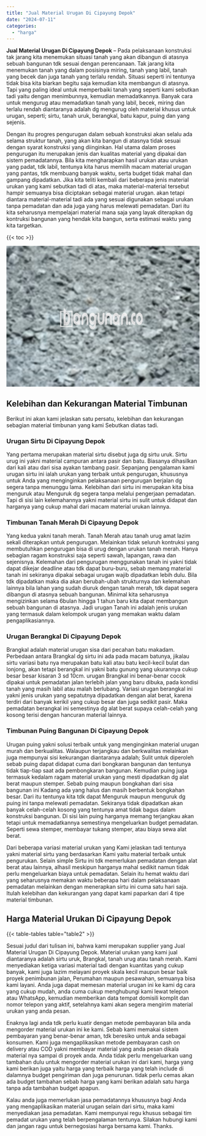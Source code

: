 ```yaml
---
title: "Jual Material Urugan Di Cipayung Depok"
date: "2024-07-11"
categories: 
  - "harga"
---
```


**Jual Material Urugan Di Cipayung Depok** – Pada pelaksanaan konstruksi tak jarang kita menemukan situasi tanah yang akan dibangun di atasnya sebuah bangunan tdk sesuai dengan perencanaan. Tak jarang kita menemukan tanah yang dalam posisinya miring, tanah yang labil, tanah yang becek dan juga tanah yang terlalu rendah. Situasi seperti ini tentunya tidak bisa kita biarkan begitu saja kemudian kita membangun di atasnya. Tapi yang paling ideal untuk memperbaiki tanah yang seperti kami sebutkan tadi yaitu dengan menimbunnya, kemudian memadatkannya. Banyak cara untuk mengurug atau memadatkan tanah yang labil, becek, miring dan terlalu rendah diantaranya adalah dg mengurug oleh material khusus untuk urugan, seperti; sirtu, tanah uruk, berangkal, batu kapur, puing dan yang sejenis.

Dengan itu progres pengurugan dalam sebuah konstruksi akan selalu ada selama struktur tanah, yang akan kita bangun di atasnya tidak sesuai dengan syarat konstruksi yang diinginkan. Hal utama dalam proses pengurugan itu merupakan jenis dan kualitas material yang dipakai dan sistem pemadatannya. Bila kita mengharapkan hasil urukan atau urukan yang padat, tdk labil, tentunya kita harus memilih macam material urugan yang pantas, tdk membuang banyak waktu, serta budget tidak mahal dan gampang dipadatkan. Jika kita teliti kembali dari beberapa jenis material urukan yang kami sebutkan tadi di atas, maka material-material tersebut hampir semuanya bisa diciptakan sebagai material urugan. akan tetapi diantara material-material tadi ada yang sesuai digunakan sebagai urukan tanpa pemadatan dan ada juga yang harus melewati pemadatan. Dari itu kita seharusnya mempelajari material mana saja yang layak diterapkan dg kontruksi bangunan yang hendak kita bangun, serta estimasi waktu yang kita targetkan.

{{< toc >}}

![Jual Material Urugan Di Cipayung Depok](/images/jual-urugan-05.png)

## Kelebihan dan Kekurangan Material Timbunan

Berikut ini akan kami jelaskan satu persatu, kelebihan dan kekurangan sebagian material timbunan yang kami Sebutkan diatas tadi.

### Urugan Sirtu Di Cipayung Depok

Yang pertama merupakan material sirtu disebut juga dg sirtu uruk. Sirtu urug ini yakni material campuran antara pasir dan batu. Biasanya dihasilkan dari kali atau dari sisa ayakan tambang pasir. Sepanjang pengalaman kami urugan sirtu ini ialah urukan yang terbaik untuk pengurugan, khususnya untuk Anda yang menginginkan pelaksanaan pengurugan berjalan dg segera tanpa menunggu lama. Kelebihan dari sirtu ini merupakan kita bisa menguruk atau Menguruk dg segera tanpa melalui pengerjaan pemadatan. Tapi di sisi lain kelemahannya yakni material sirtu ini sulit untuk didapat dan harganya yang cukup mahal dari macam material urukan lainnya.

### Timbunan Tanah Merah Di Cipayung Depok

Yang kedua yakni tanah merah. Tanah Merah atau tanah urug amat lazim sekali diterapkan untuk pengurugan. Melainkan tidak seluruh kontruksi yang membutuhkan pengurugan bisa di urug dengan urukan tanah merah. Hanya sebagian ragam konstruksi saja seperti sawah, lapangan, rawa dan sejenisnya. Kelemahan dari pengurugan menggunakan tanah ini yakni tidak dapat dikejar deadline atau tdk dapat buru-buru, sebab memang material tanah ini sekiranya dipakai sebagai urugan wajib dipadatkan lebih dulu. Bila tdk dipadatkan maka dia akan berubah-ubah strukturnya dan kelemahan lainnya bila lahan yang sudah diuruk dengan tanah merah, tdk dapat segera dibangun di atasnya sebuah bangunan. Minimal kita seharusnya mengizinkan selama 6bulan hingga 1 tahun baru kita dapat membangun sebuah bangunan di atasnya. Jadi urugan Tanah ini adalah jenis urukan yang termasuk dalam kelompok urugan yang memakan waktu dalam pengaplikasiannya.

### Urugan Berangkal Di Cipayung Depok

Brangkal adalah material urugan sisa dari pecahan batu makadam. Perbedaan antara Brangkal dg sirtu ini ada pada macam batunya, jikalau sirtu variasi batu nya merupakan batu kali atau batu kecil-kecil bulat dan lonjong, akan tetapi berangkal ini yakni batu gunung yang ukurannya cukup besar besar kisaran 3 sd 10cm. urugan Brangkal ini benar-benar cocok dipakai untuk pemadatan jalan terlebih jalan yang baru dibuka, pada kondisi tanah yang masih labil atau malah berlubang. Variasi urugan berangkal ini yakni jenis urukan yang sepatutnya dipadatkan dengan alat berat, karena terdiri dari banyak kerikil yang cukup besar dan juga sedikit pasir. Maka pemadatan berangkal ini semestinya dg alat berat supaya celah-celah yang kosong terisi dengan hancuran material lainnya.

### Timbunan Puing Bangunan Di Cipayung Depok

Urugan puing yakni solusi terbaik untuk yang menginginkan material urugan murah dan berkualitas. Walaupun terjangkau dan berkwalitas melainkan juga mempunyai sisi kekurangan diantaranya adalah; Sulit untuk diperoleh sebab puing dapat didapat cuma dari bongkaran bangunan dan tentunya tidak tiap-tiap saat ada pembongkaran bangunan. Kemudian puing juga termasuk kedalam ragam material urukan yang mesti dipadatkan dg alat berat maupun stemper. Sebab puing maupun bongkahan dari sisa bangunan ini Kadang ada yang halus dan masih berbentuk bongkahan besar. Dari itu tentunya kita tdk dapat Menguruk maupun menguruk dg puing ini tanpa melewati pemadatan. Sekiranya tidak dipadatkan akan banyak celah-celah kosong yang tentunya amat tidak bagus dalam konstruksi bangunan. Di sisi lain puing harganya memang terjangkau akan tetapi untuk memadatkannya semestinya mengeluarkan budget pemadatan. Seperti sewa stemper, membayar tukang stemper, atau biaya sewa alat berat.

Dari beberapa variasi material urukan yang Kami jelaskan tadi tentunya yakni material sirtu yang berdasarkan Kami yaitu material terbaik untuk pengurukan. Selain simple Sirtu ini tdk memerlukan pemadatan dengan alat berat atau lainnya, alhasil meskipun harganya mahal sedikit namun tidak perlu mengeluarkan biaya untuk pemadatan. Selain itu hemat waktu dari yang seharusnya memakan waktu beberapa hari dalam pelaksanaan pemadatan melainkan dengan menerapkan sirtu ini cuma satu hari saja. Itulah kelebihan dan kekurangan yang dapat kami paparkan dari 4 tipe material timbunan.

## Harga Material Urukan Di Cipayung Depok

{{< table-tables table="table2" >}}

Sesuai judul dari tulisan ini, bahwa kami merupakan supplier yang Jual Material Urugan Di Cipayung Depok. Material urukan yang kami jual diantaranya adalah sirtu uruk, Brangkal, tanah urug atau tanah merah. Kami menyediakan ketiga variasi material tadi dengan kuantitas yang cukup banyak, kami juga lazim melayani proyek skala kecil maupun besar baik proyek penimbunan jalan, Perumahan maupun pesawahan, semuanya bisa kami layani. Anda juga dapat memesan material urugan ini ke kami dg cara yang cukup mudah, anda cuma cukup menghubungi kami lewat telepon atau WhatsApp, kemudian memberikan data tempat domisili komplit dan nomor telepon yang aktif, setelahnya kami akan segera mengirim material urukan yang anda pesan.

Enaknya lagi anda tdk perlu kuatir dengan metode pembayaran bila anda mengorder material urukan ini ke kami. Sebab kami memakai sistem pembayaran yang benar-benar aman, tdk beresiko untuk anda sebagai konsumen. Kami juga mengaplikasikan metode pembayaran cash on delivery atau COD yakni membayar material yang anda pesan dikala material nya sampai di proyek anda. Anda tidak perlu mengeluarkan uang tambahan dulu untuk mengorder material urukan ini dari kami, harga yang kami berikan juga yaitu harga yang terbaik harga yang telah include di dalamnya budget pengiriman dan juga penurunan. tidak perlu cemas akan ada budget tambahan sebab harga yang kami berikan adalah satu harga tanpa ada tambahan budget apapun.

Kalau anda juga memerlukan jasa pemadatannya khususnya bagi Anda yang mengaplikasikan material urugan selain dari sirtu, maka kami menyediakan jasa pemadatan. Kami mempunyai regu khusus sebagai tim pemadat urukan yang telah berpengalaman tentunya. Silakan hubungi kami dan jangan ragu untuk bernegosiasi harga bersama kami. Thanks.

